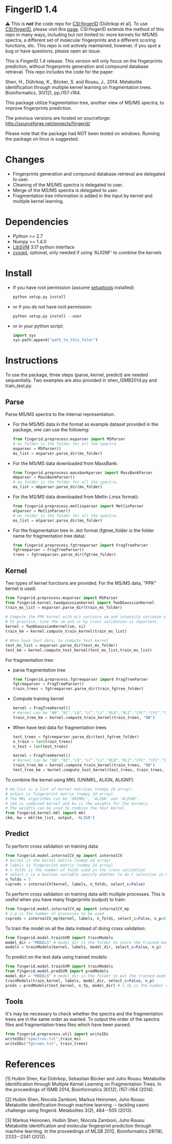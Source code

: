 FingerID 1.4
============

:warning: This is **not** the code repo for [CSI:fingerID](http://www.csi-fingerid.org) [Dührkop et al].
To use [CSI:fingerID](http://www.csi-fingerid.org), please visit this [page](https://bio.informatik.uni-jena.de/software/sirius/). CSI:fingerID extends the method of this repo in many ways, including but not limited to: 
more kernels for MS/MS spectra, a different set of molecular fingerprints and a different scoring functions, etc. 
This repo is not actively maintained, however, if you spot a bug or have questions, please
open an issue.

This is FingerID 1.4 release. This version will only focus on the fingerprints
prediction, without fingerprints generation and compound database retrieval.
This repo includes the code for the paper:

Shen, H., Dührkop, K., Böcker, S. and Rousu, J., 2014. 
Metabolite identification through multiple kernel learning on fragmentation trees. 
Bioinformatics, 30(12),  pp.i157-i164.

This package utilize fragmentation tree, another view of MS/MS spectra, to 
improve fingerprints prediction.

The previous versions are hosted on sourceforge: http://sourceforge.net/projects/fingerid/

Please note that the package had NOT been tested on windows. Running the package on linux
is suggested.

Changes
=======

- Fingerprints generation and compound database retrieval are delegated to user.
- Cleaning of the MS/MS spectra is delegated to user.
- Merge of the MS/MS spectra is delegated to user.
- Fragmentation tree information is added in the input by kernel and multiple
kernel learning.

Dependencies
============

- Python >= 2.7
- Numpy >= 1.4.0
- [LibSVM](https://www.csie.ntu.edu.tw/~cjlin/libsvm/oldfiles/) 3.17 python interface
- [cvxopt](http://cvxopt.org/install/index.html), optional, only needed if using 'ALIGNF' to combine the kernels

Install
=======
- If you have root permission (assume [setuptools](https://pypi.python.org/pypi/setuptools) installed):

  ```python
  python setup.py install
  ```

- or if you do not have root permission:

  ```python
  python setup.py install --user
  ```

- or in your python script:

  ```python
  import sys
  sys.path.append("path_to_this_foler")
  ```

Instructions
============

To use the package, three steps (parse, kernel, predict) are needed sequentially.
Two examples are also provided in shen_ISMB2014.py and train_test.py.

Parse
-----

Parse MS/MS spectra to the internal representation.

- For the MS/MS data in the format as example dataset provided in the package, one can use the following: 

  ```python
  from fingerid.preprocess.msparser import MSParser
  # ms_folder is the folder for all the spectra.
  msparser = MSParser()
  ms_list = msparser.parse_dir(ms_folder) 
  ```

- For the MS/MS data downloaded from MassBank:

  ```python  
  from fingerid.preprocess.massbankparser import MassBankParser
  mbparser = MassBankParser()
  # ms_folder is the folder for all the spectra.
  ms_list = mbparser.parse_dir(ms_folder)
  ```

- For the MS/MS data downloaded from Metlin (.msx format):

  ```python
  from fingerid.preprocess.metlinparser import MetlinParser
  mlparser = MetlinParser()
  # ms_folder is the folder for all the spectra.
  ms_list = mlparser.parse_dir(ms_folder)
  ```

- For the fragmentation tree in .dot format (fgtree_folder is the folder name for fragmentation tree data):

  ```python
  from fingerid.preprocess.fgtreeparser import FragTreeParser
  fgtreeparser = FragTreeParser()
  trees = fgtreeparser.parse_dir(fgtree_folder)
  ```

Kernel
------

Two types of kernel functions are provided. For the MS/MS data, "PPK" kernel is used:
  
  ```python
  from fingerid.preprocess.msparser import MSParser
  from fingerid.kernel.twodgaussiankernel import TwoDGaussianKernel
  train_ms_list = msparser.parse_dir(train_ms_folder)
   
  # Compute the PPK kernel with m/z variance sm and intensity variance si.
  # In practice, tune the sm and si by cross validation is important.
  kernel = TwoDGaussianKernel(sm, si)
  train_km = kernel.compute_train_kernel(train_ms_list)

  # When have test data, to compute test kernel
  test_ms_list = msparser.parse_dir(test_ms_folder)
  test_km = kernel.compute_test_kernel(test_ms_list,train_ms_list)
  ```

For fragmentation tree:

- parse fragmentation tree

  ```python
  from fingerid.preprocess.fgtreeparser import FragTreeParser
  fgtreeparser = FragTreeParser()
  train_trees = fgtreeparser.parse_dir(train_fgtree_folder)
  ```

- Compute training kernel

  ```python
  kernel = FragTreeKernel()
  # Kernel can be "NB","NI","LB","LC","LI","RLB","RLI","CPC","CP2","CPK","CSC"
  train_tree_km = kernel.compute_train_kernel(train_trees, "NB")
  ```  

- When have test data for fragmentation trees

  ```python
  test_trees = fgtreeparser.parse_dir(test_fgtree_folder)  
  n_train = len(train_trees)
  n_test = len(test_trees)

  kernel = FragTreeKernel()
  # Kernel can be "NB","NI","LB","LC","LI","RLB","RLI","CPC","CP2","CPK","CSC"
  train_tree_km = kernel.compute_train_kernel(train_trees, "NB")
  test_tree_km = kernel.compute_test_kernel(test_trees, train_trees, "NB")
  ```

To combine the kernel using MKL (UNIMKL, ALIGN, ALIGNF):

  ```python
  # km_list is a list of kernel matrices (numpy 2d array).
  # output is fingerprint matrix (numpy 2d array).
  # The MKL algorithms can be 'UNIMKL', 'ALIGN' and 'ALIGNF'.
  # ckm is combined kernel and kw is the weights for the kernels.
  # The weights can be used to combine the test kernel.
  from fingerid.kernel.mkl import mkl
  ckm, kw = mkl(km_list, output, 'ALIGN')
  ```

Predict
-------

To perform cross validation on training data:

  ```python
  from fingerid.model.internalCV_mp import internalCV
  # kernel is the kernel matrix (numpy 2d array)
  # labels is fingerprint matrix (numpy 2d array).
  # n_folds is the number of folds used in the cross validation
  # select_c is a boolean variable specify whether to do C selection in SVM.
  n_folds = 5
  cvpreds = internalCV(kernel, labels, n_folds, select_c=False)

  ```
 
To perform cross validation on training data with multiple processes. This is
useful when you have many fingerprints (output) to train:

  ```python
  from fingerid.model.internalCV_mp import internalCV_mp
  # n_p is the number of processes to be used
  cvpreds = internalCV_mp(kernel, labels, n_folds, select_c=False, n_p=8)
  ```

To train the model on all the data instead of doing cross validation:

  ```python
  from fingerid.model.trainSVM import trainModels
  model_dir = "MODELS" # model_dir is the folder to store the trained models
  models = trainModels(kernel, labels, model_dir, select_c=False, n_p)
  ```

To predict on the test data using trained models:

  ```python
  from fingerid.model.trainSVM import trainModels
  from fingerid.model.predSVM import predModels
  model_dir = "MODELS" # model_dir is the folder to put the trained models
  trainModels(train_kernel, labels, model_dir, select_c=False, n_p)
  preds = predModels(test_kernel, n_fp, model_dir) # n_fp is the number of fingerprints
  ```

Tools
-----

It's may be necessary to check whether the spectra and the fragmentation trees are in the same order as wanted. To output the order of the spectra files and fragmentation trees files which have been parsed:

  ```python
  from fingerid.preprocess.util import writeIDs  
  writeIDs("spectras.txt",train_ms)
  writeIDs("fgtrees.txt", train_trees)
  ```

References
==========
[1] Huibin Shen, Kai Dührkop, Sebastian Böcker and Juho Rousu: Metabolite Identification through Multiple Kernel Learning on Fragmentation Trees. In the proceedings of ISMB 2014, Bioinformatics 30(12), i157-i164 (2014). 

[2] Huibin Shen, Niocola Zamboni, Markus Heinonen, Juho Rousu: Metabolite identification through machine learning -- tackling casmi challenge using fingerid. Metabolites 3(2), 484--505 (2013).

[3] Markus Heinonen, Huibin Shen, Niocola Zamboni, Juho Rousu: Metabolite identification and molecular fingerprint prediction through machine learning. In the proceedings of MLSB 2012, Bioinformatics 28(18), 2333--2341 (2012).
